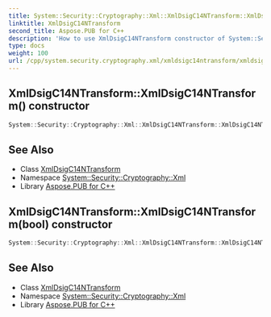 ```yaml
---
title: System::Security::Cryptography::Xml::XmlDsigC14NTransform::XmlDsigC14NTransform constructor
linktitle: XmlDsigC14NTransform
second_title: Aspose.PUB for C++
description: 'How to use XmlDsigC14NTransform constructor of System::Security::Cryptography::Xml::XmlDsigC14NTransform class in C++.'
type: docs
weight: 100
url: /cpp/system.security.cryptography.xml/xmldsigc14ntransform/xmldsigc14ntransform/
---
```

## XmlDsigC14NTransform::XmlDsigC14NTransform() constructor




```cpp
System::Security::Cryptography::Xml::XmlDsigC14NTransform::XmlDsigC14NTransform()
```

## See Also

* Class [XmlDsigC14NTransform](../)
* Namespace [System::Security::Cryptography::Xml](../../)
* Library [Aspose.PUB for C++](../../../)
## XmlDsigC14NTransform::XmlDsigC14NTransform(bool) constructor




```cpp
System::Security::Cryptography::Xml::XmlDsigC14NTransform::XmlDsigC14NTransform(bool includeComments)
```

## See Also

* Class [XmlDsigC14NTransform](../)
* Namespace [System::Security::Cryptography::Xml](../../)
* Library [Aspose.PUB for C++](../../../)
